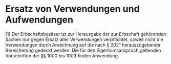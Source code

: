 # Ersatz von Verwendungen und Aufwendungen

(1) Der Erbschaftsbesitzer ist zur Herausgabe der zur Erbschaft gehörenden Sachen nur gegen Ersatz aller Verwendungen verpflichtet, soweit nicht die Verwendungen durch Anrechnung auf die nach § 2021 herauszugebende Bereicherung gedeckt werden. Die für den Eigentumsanspruch geltenden Vorschriften der §§ 1000 bis 1003 finden Anwendung.
